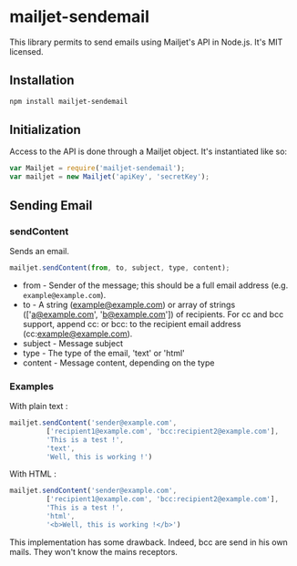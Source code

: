 # mailjet-sendemail
This library permits to send emails using Mailjet's API in Node.js. It's MIT licensed.

## Installation
```bash
npm install mailjet-sendemail
```

## Initialization

Access to the API is done through a Mailjet object. It's instantiated like so:

```javascript
var Mailjet = require('mailjet-sendemail');
var mailjet = new Mailjet('apiKey', 'secretKey');
```

## Sending Email

### sendContent

Sends an email.

```javascript
mailjet.sendContent(from, to, subject, type, content);
```

* from - Sender of the message; this should be a full email address (e.g. ```example@example.com```).
* to - A string (example@example.com) or array of strings (['a@example.com', 'b@example.com']) of recipients. For cc and bcc support, append cc: or bcc: to the recipient email address (cc:example@example.com).
* subject - Message subject
* type - The type of the email, 'text' or 'html'
* content - Message content, depending on the type

### Examples

With plain text :

```javascript
mailjet.sendContent('sender@example.com',
         ['recipient1@example.com', 'bcc:recipient2@example.com'],
         'This is a test !',
         'text',
         'Well, this is working !')
```

With HTML :

```javascript
mailjet.sendContent('sender@example.com',
         ['recipient1@example.com', 'bcc:recipient2@example.com'],
         'This is a test !',
         'html',
         '<b>Well, this is working !</b>')
```


This implementation has some drawback.
Indeed, bcc are send in his own mails.
They won't know the mains receptors.
